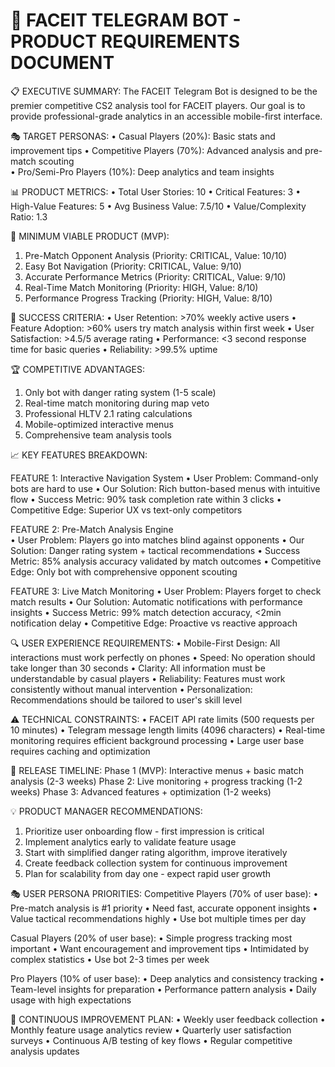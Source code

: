 
🎯 FACEIT TELEGRAM BOT - PRODUCT REQUIREMENTS DOCUMENT
====================================================

📋 EXECUTIVE SUMMARY:
The FACEIT Telegram Bot is designed to be the premier competitive CS2 analysis tool
for FACEIT players. Our goal is to provide professional-grade analytics in an 
accessible mobile-first interface.

🎭 TARGET PERSONAS:
• Casual Players (20%): Basic stats and improvement tips
• Competitive Players (70%): Advanced analysis and pre-match scouting  
• Pro/Semi-Pro Players (10%): Deep analytics and team insights

📊 PRODUCT METRICS:
• Total User Stories: 10
• Critical Features: 3
• High-Value Features: 5
• Avg Business Value: 7.5/10
• Value/Complexity Ratio: 1.3

🚀 MINIMUM VIABLE PRODUCT (MVP):

1. Pre-Match Opponent Analysis (Priority: CRITICAL, Value: 10/10)
2. Easy Bot Navigation (Priority: CRITICAL, Value: 9/10)
3. Accurate Performance Metrics (Priority: CRITICAL, Value: 9/10)
4. Real-Time Match Monitoring (Priority: HIGH, Value: 8/10)
5. Performance Progress Tracking (Priority: HIGH, Value: 8/10)

🎯 SUCCESS CRITERIA:
• User Retention: >70% weekly active users
• Feature Adoption: >60% users try match analysis within first week
• User Satisfaction: >4.5/5 average rating
• Performance: <3 second response time for basic queries
• Reliability: >99.5% uptime

🏆 COMPETITIVE ADVANTAGES:
1. Only bot with danger rating system (1-5 scale)
2. Real-time match monitoring during map veto
3. Professional HLTV 2.1 rating calculations
4. Mobile-optimized interactive menus
5. Comprehensive team analysis tools

📈 KEY FEATURES BREAKDOWN:

FEATURE 1: Interactive Navigation System
• User Problem: Command-only bots are hard to use
• Our Solution: Rich button-based menus with intuitive flow
• Success Metric: 90% task completion rate within 3 clicks
• Competitive Edge: Superior UX vs text-only competitors

FEATURE 2: Pre-Match Analysis Engine  
• User Problem: Players go into matches blind against opponents
• Our Solution: Danger rating system + tactical recommendations
• Success Metric: 85% analysis accuracy validated by match outcomes
• Competitive Edge: Only bot with comprehensive opponent scouting

FEATURE 3: Live Match Monitoring
• User Problem: Players forget to check match results
• Our Solution: Automatic notifications with performance insights
• Success Metric: 99% match detection accuracy, <2min notification delay
• Competitive Edge: Proactive vs reactive approach

🔍 USER EXPERIENCE REQUIREMENTS:
• Mobile-First Design: All interactions must work perfectly on phones
• Speed: No operation should take longer than 30 seconds
• Clarity: All information must be understandable by casual players
• Reliability: Features must work consistently without manual intervention
• Personalization: Recommendations should be tailored to user's skill level

⚠️ TECHNICAL CONSTRAINTS:
• FACEIT API rate limits (500 requests per 10 minutes)
• Telegram message length limits (4096 characters)
• Real-time monitoring requires efficient background processing
• Large user base requires caching and optimization

📅 RELEASE TIMELINE:
Phase 1 (MVP): Interactive menus + basic match analysis (2-3 weeks)
Phase 2: Live monitoring + progress tracking (1-2 weeks)
Phase 3: Advanced features + optimization (1-2 weeks)

💡 PRODUCT MANAGER RECOMMENDATIONS:
1. Prioritize user onboarding flow - first impression is critical
2. Implement analytics early to validate feature usage
3. Start with simplified danger rating algorithm, improve iteratively
4. Create feedback collection system for continuous improvement
5. Plan for scalability from day one - expect rapid user growth

🎭 USER PERSONA PRIORITIES:
Competitive Players (70% of user base):
• Pre-match analysis is #1 priority
• Need fast, accurate opponent insights
• Value tactical recommendations highly
• Use bot multiple times per day

Casual Players (20% of user base):
• Simple progress tracking most important
• Want encouragement and improvement tips
• Intimidated by complex statistics
• Use bot 2-3 times per week

Pro Players (10% of user base):
• Deep analytics and consistency tracking
• Team-level insights for preparation
• Performance pattern analysis
• Daily usage with high expectations

🔄 CONTINUOUS IMPROVEMENT PLAN:
• Weekly user feedback collection
• Monthly feature usage analytics review
• Quarterly user satisfaction surveys
• Continuous A/B testing of key flows
• Regular competitive analysis updates
